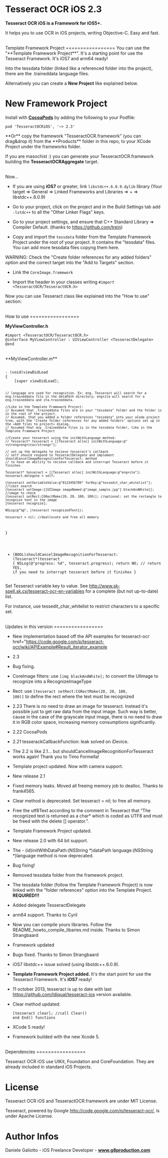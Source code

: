 Tesseract OCR iOS 2.3
=================

**Tesseract OCR iOS is a Framework for iOS5+.**

It helps you to use OCR in iOS projects, writing Objective-C. Easy and fast.

<br/>
Template Framework Project
=================
You can use the "**Template Framework Project**". It's a starting point for use the Tesseract Framework. It's iOS7 and arm64 ready!

Into the tessdata folder (linked like a referenced folder into the project), there are the .traineddata language files.

Alternatively you can create a **New Project** like explained below.

New Framework Project
=================

Install with [**CocoaPods**](http://cocoapods.org) by adding the following to your Podfile:
<p>
<pre><code>pod 'TesseractOCRiOS', '~> 2.3'</pre></code>
</p>
**Or** copy the framework "TesseractOCR.framework" (you can drag&drop it) from the **Products** folder in this repo, to your XCode Project under the frameworks folder.

If you are masochist :) you can generate your TesseractOCR.framework building the **TesseractOCRAggregate** target. 

<br />
Now...

- If you are using **iOS7** or greater, link <code>libstdc++.6.0.9.dylib</code> library (Your target => General => Linked Frameworks and Libraries => + => libstdc++.6.0.9)

- Go to your project, click on the project and in the Build Settings tab add <code>-lstdc++</code> to all the "Other Linker Flags" keys.

- Go to your project settings, and ensure that C++ Standard Library => Compiler Default. (thanks to https://github.com/trein)

- Copy and import the <code>tessdata</code> folder from the Template Framework Project under the root of your project. It contains the "tessdata" files. You can add more tessdata files copyng them here.

WARNING: Check the "Create folder references for any added folders" option and the correct target into the "Add to Targets" section.

- Link the <code>CoreImage.framework</code>

- Import the header in your classes writing <code>#import &lt;TesseractOCR/TesseractOCR.h&gt;</code>

Now you can use Tesseract class like explained into the "How to use" section:

<br/>
How to use
=================

**MyViewController.h**
<pre><code>#import &lt;TesseractOCR/TesseractOCR.h&gt;</code>
<code>@interface MyViewController : UIViewController &lt;TesseractDelegate&gt;</code>
<code>@end</code></pre>
  
<br />
**MyViewController.m**
<pre><code>
- (void)viewDidLoad
{
    [super viewDidLoad];
    
    // language are used for recognition. Ex: eng. Tesseract will search for a eng.traineddata file in the dataPath directory; eng+ita will search for a eng.traineddata and ita.traineddata.
    
    //Like in the Template Framework Project:
	// Assumed that .traineddata files are in your "tessdata" folder and the folder is in the root of the project.
	// Assumed, that you added a folder references "tessdata" into your xCode project tree, with the ‘Create folder references for any added folders’ options set up in the «Add files to project» dialog.
	// Assumed that any .traineddata files is in the tessdata folder, like in the Template Framework Project

    //Create your tesseract using the initWithLanguage method:
	// Tesseract* tesseract = [[Tesseract alloc] initWithLanguage:@"<strong>eng+ita</strong>"];
    
    // set up the delegate to recieve tesseract's callback
    // self should respond to TesseractDelegate and implement shouldCancelImageRecognitionForTesseract: method
    // to have an ability to recieve callback and interrupt Tesseract before it finishes
    
    Tesseract* tesseract = [[Tesseract alloc] initWithLanguage:@"eng+ita"];
    tesseract.delegate = self;
    
    [tesseract setVariableValue:@"0123456789" forKey:@"tessedit_char_whitelist"]; //limit search
    [tesseract setImage:[[UIImage imageNamed:@"image_sample.jpg"] blackAndWhite]]; //image to check
    [tesseract setRect:CGRectMake(20, 20, 100, 100)]; //optional: set the rectangle to recognize text in the image
    [tesseract recognize];
    
    NSLog(@"%@", [tesseract recognizedText]);

    tesseract = nil; //deallocate and free all memory
}


- (BOOL)shouldCancelImageRecognitionForTesseract:(Tesseract*)tesseract
{
    NSLog(@"progress: %d", tesseract.progress);
    return NO;  // return YES, if you need to interrupt tesseract before it finishes
}
</code></pre>


Set Tesseract variable key to value. See http://www.sk-spell.sk.cx/tesseract-ocr-en-variables for a complete (but not up-to-date) list.

For instance, use tessedit_char_whitelist to restrict characters to a specific set.

<br/>
Updates in this version 
=================

- New implementation based off the API examples for tesseract-ocr  href="https://code.google.com/p/tesseract-ocr/wiki/APIExample#Result_iterator_example
 
- 2.3

- Bug fixing.

- CoreImage filters: use <code>[img blackAndWhite];</code> to convert the UIImage to recognize into a RecognizeImageType

- Rect: use <code>[tesseract setRect:CGRectMake(20, 20, 100, 100)]</code> to define the rect where the text must be recognized


- 2.23 There is no need to draw an image for tesseract.
Instead it's possible just to get raw data from the input image.
Such way is better, cause in the case of the grayscale input image, there is no need to draw it in RGB color space, increasing memory consumptions significantly.


- 2.22 CocoaPods
 
- 2.21 tesserackCallbackFunction: leak solved on iDevice. 

- The 2.2 is like 2.1... but shouldCancelImageRecognitionForTesseract works again! Thank you to Timo Formella! 

- Template project updated. Now with camera support.

- New release 2.1

- Fixed memory leaks. Moved all freeing memory job to dealloc. Thanks to frank4565.

- Clear method is deprecated. Set tesseract = nil; to free all memory.

- Free the utf8Text according to the comment in Tesseract that “The recognized text is returned as a char* which is coded as UTF8 and must be freed with the delete [] operator.”.

- Template Framework Project updated.




- New release 2.0 with 64 bit support.

- The - (id)initWithDataPath:(NSString *)dataPath language:(NSString *)language method is now deprecated. 

- Bug fixing!

- Removed tessdata folder from the framework project.

- The tessdata folder (follow the Template Framework Project) is now linked with the "folder references" option into the Template Project. <strong>REQUIRED!!!</strong>

- Added delegate TesseractDelegate

- arm64 support. Thanks to Cyril

- Now you can compile yours libraries. Follow the README_howto_compile_libaries.md inside. Thanks to Simon Strangbaard

- Framework updated

- Bugs fixed. Thanks to Simon Strangbaard

- iOS7 libstdc++ issue solved (using libstdc++.6.0.9). 

- **Template Framework Project added.** It's the start point for use the Tesseract Framework. It's **iOS7** ready!

- 11 october 2013, tesseract is up to date with last https://github.com/ldiqual/tesseract-ios version available.

- Clear method updated:<pre><code>[tesseract clear]; //call Clear() end End() functions</code></pre>

- XCode 5 ready!

- Framework builded with the new Xcode 5.


<br/>
Dependencies
=================

Tesseract OCR iOS use UIKit, Foundation and CoreFoundation. They are already included in standard iOS Projects.

License
=================

Tesseract OCR iOS and TesseractOCR.framework are under MIT License.

Tesseract, powered by Google http://code.google.com/p/tesseract-ocr/, is under Apache License.


Author Infos
=================

Daniele Galiotto - iOS Freelance Developer - **www.g8production.com**

